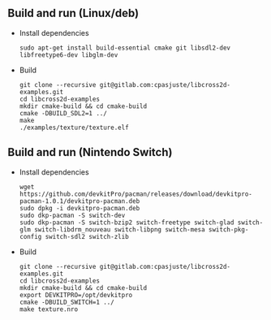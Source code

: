 Build and run (Linux/deb)
-------------------------

- Install dependencies
    ```
    sudo apt-get install build-essential cmake git libsdl2-dev libfreetype6-dev libglm-dev
    ```
- Build
    ```
    git clone --recursive git@gitlab.com:cpasjuste/libcross2d-examples.git
    cd libcross2d-examples
    mkdir cmake-build && cd cmake-build
    cmake -DBUILD_SDL2=1 ../
    make
    ./examples/texture/texture.elf
    ```


Build and run (Nintendo Switch)
-------------------------------

- Install dependencies
    ```
    wget https://github.com/devkitPro/pacman/releases/download/devkitpro-pacman-1.0.1/devkitpro-pacman.deb
    sudo dpkg -i devkitpro-pacman.deb
    sudo dkp-pacman -S switch-dev
    sudo dkp-pacman -S switch-bzip2 switch-freetype switch-glad switch-glm switch-libdrm_nouveau switch-libpng switch-mesa switch-pkg-config switch-sdl2 switch-zlib
    ```

- Build
    ```
    git clone --recursive git@gitlab.com:cpasjuste/libcross2d-examples.git
    cd libcross2d-examples
    mkdir cmake-build && cd cmake-build
    export DEVKITPRO=/opt/devkitpro
    cmake -DBUILD_SWITCH=1 ../
    make texture.nro
    ```
